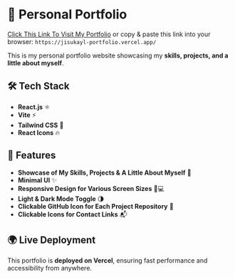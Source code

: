 # 🚀 Personal Portfolio  

[Click This Link To Visit My Portfolio](https://jisukayl-portfolio.vercel.app/) or copy & paste this link into your browser: 
`https://jisukayl-portfolio.vercel.app/` 

This is my personal portfolio website showcasing my **skills, projects, and a little about myself**.  

## 🛠 Tech Stack  
- **React.js** ⚛️  
- **Vite** ⚡  
- **Tailwind CSS** 🎨  
- **React Icons** 🔥  

## 🌟 Features  
- **Showcase of My Skills, Projects & A Little About Myself** 📌  
- **Minimal UI** ✨  
- **Responsive Design for Various Screen Sizes** 📱💻  
- **Light & Dark Mode Toggle** 🌗  
- **Clickable GitHub Icon for Each Project Repository** 🔗  
- **Clickable Icons for Contact Links** 📬  

## 🌍 Live Deployment  
This portfolio is **deployed on Vercel**, ensuring fast performance and accessibility from anywhere.  
